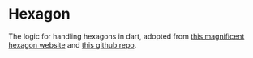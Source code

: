 # Hexagon

The logic for handling hexagons in dart, adopted from [this magnificent hexagon website](https://www.redblobgames.com/grids/hexagons/) and [this github repo](https://github.com/rSquared-software/flutter-hexagon).
